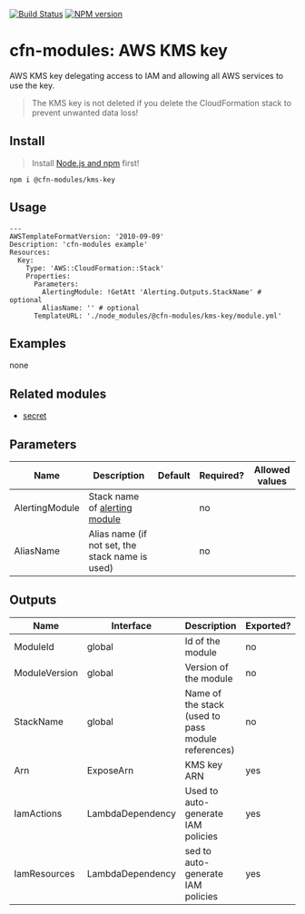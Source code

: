 [![Build Status](https://travis-ci.org/cfn-modules/kms-key.svg?branch=master)](https://travis-ci.org/cfn-modules/kms-key)
[![NPM version](https://img.shields.io/npm/v/@cfn-modules/kms-key.svg)](https://www.npmjs.com/package/@cfn-modules/kms-key)

# cfn-modules: AWS KMS key

AWS KMS key delegating access to IAM and allowing all AWS services to use the key.

> The KMS key is not deleted if you delete the CloudFormation stack to prevent unwanted data loss!

## Install

> Install [Node.js and npm](https://nodejs.org/) first!

```
npm i @cfn-modules/kms-key
```

## Usage

```
---
AWSTemplateFormatVersion: '2010-09-09'
Description: 'cfn-modules example'
Resources:
  Key:
    Type: 'AWS::CloudFormation::Stack'
    Properties:
      Parameters:
        AlertingModule: !GetAtt 'Alerting.Outputs.StackName' # optional
        AliasName: '' # optional
      TemplateURL: './node_modules/@cfn-modules/kms-key/module.yml'
```

## Examples

none

## Related modules

* [secret](https://github.com/cfn-modules/secret)

## Parameters

<table>
  <thead>
    <tr>
      <th>Name</th>
      <th>Description</th>
      <th>Default</th>
      <th>Required?</th>
      <th>Allowed values</th>
    </tr>
  </thead>
  <tbody>
    <tr>
      <td>AlertingModule</td>
      <td>Stack name of <a href="https://www.npmjs.com/package/@cfn-modules/alerting">alerting module</a></td>
      <td></td>
      <td>no</td>
      <td></td>
    </tr>
    <tr>
      <td>AliasName</td>
      <td>Alias name (if not set, the stack name is used)</td>
      <td></td>
      <td>no</td>
      <td></td>
    </tr>
  </tbody>
</table>

## Outputs

<table>
  <thead>
    <tr>
      <th>Name</th>
      <th>Interface</th>
      <th>Description</th>
      <th>Exported?</th>
    </tr>
  </thead>
  <tbody>
    <tr>
      <td>ModuleId</td>
      <td>global</td>
      <td>Id of the module</td>
      <td>no</td>
    </tr>
    <tr>
      <td>ModuleVersion</td>
      <td>global</td>
      <td>Version of the module</td>
      <td>no</td>
    </tr>
    <tr>
      <td>StackName</td>
      <td>global</td>
      <td>Name of the stack (used to pass module references)</td>
      <td>no</td>
    </tr>
    <tr>
      <td>Arn</td>
      <td>ExposeArn</td>
      <td>KMS key ARN</td>
      <td>yes</td>
    </tr>
    <tr>
      <td>IamActions</td>
      <td>LambdaDependency</td>
      <td>Used to auto-generate IAM policies</td>
      <td>yes</td>
    </tr>
    <tr>
      <td>IamResources</td>
      <td>LambdaDependency</td>
      <td>sed to auto-generate IAM policies</td>
      <td>yes</td>
    </tr>
  </tbody>
</table>
